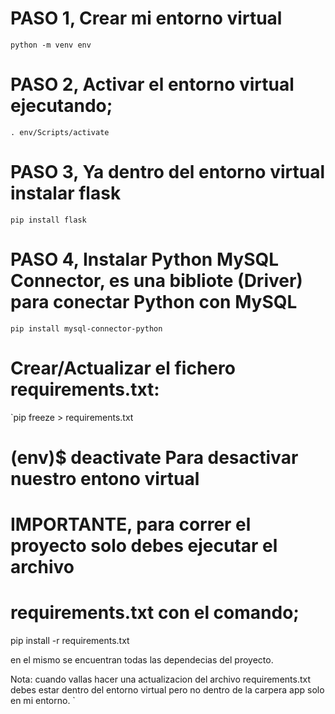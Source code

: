# PASO 1, Crear mi entorno virtual

`python -m venv env `

# PASO 2, Activar el entorno virtual ejecutando;

`. env/Scripts/activate`

# PASO 3, Ya dentro del entorno virtual instalar flask

`pip install flask`

# PASO 4, Instalar Python MySQL Connector, es una bibliote (Driver) para conectar Python con MySQL

`pip install mysql-connector-python`

# Crear/Actualizar el fichero requirements.txt:

`pip freeze > requirements.txt

# (env)$ deactivate Para desactivar nuestro entono virtual

# IMPORTANTE, para correr el proyecto solo debes ejecutar el archivo

# requirements.txt con el comando;

pip install -r requirements.txt

en el mismo se encuentran todas las dependecias del proyecto.

 Nota: cuando vallas hacer una actualizacion del archivo requirements.txt
 debes estar dentro del entorno virtual pero no dentro de la carpera app solo en mi entorno.
 `
